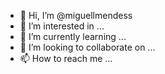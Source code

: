 - 👋 Hi, I’m @miguellmendess
- 👀 I’m interested in ...
- 🌱 I’m currently learning ...
- 💞️ I’m looking to collaborate on ...
- 📫 How to reach me ...

<!---
miguellmendess/miguellmendess is a ✨ special ✨ repository because its `README.md` (this file) appears on your GitHub profile.
You can click the Preview link to take a look at your changes.
--->

